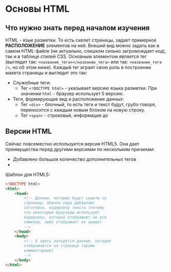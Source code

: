 # Основы HTML
## Что нужно знать перед началом изучения
HTML - язык разметки. То есть скелет страницы, задает примерное **РАСПОЛОЖЕНИЕ** элементов на ней. Внеший вид можно задать как в самом HTML-файле (не актуально, слишком сильно загромождает код), так и в таблице стилей CSS.
Основным элементом является тег (выглядит так: `<название_тега></название_тега>` или так: `<название_тега />`, но об этом ниже). Каждый тег играет свою роль в построении макета страницы и выглядит это так:
+ Служебные теги:
  + Тег `<!DOCTYPE html>` - указывает версию языка разметки. При значении `html` - браузер использует 5 версию.
+ Теги, формирующие вид и расположение данных:
  + Тег `<div>` - блочный, то есть теги и текст будут, грубо говоря, переносится с каждым новым блоком на новую строку. 
  + Тег `<span>` - строковый, информация до 

## Версии HTML
Сейчас повсеместно используется версия HTML5. Она дает преимущества перед другими версиями по нескольким причинам:
+ Добавлено большое количество дополнительных тегов
+ 
Шаблон для HTML5:
```html
<!DOCTYPE html>
<html>
    <head>
        <!-- Данные, которые будут скрыты со 
        страницы, обычно сюда добавляют 
        заголовок, кодировку текста (потому 
        что некоторые браузеры используют
        кодировку, которая отображает не все 
        символы, либо отображает их криво)
        -->
    </head>
    <body>
        <!-- А здесь находятся данные, которые
        отображаются на странице (кроме 
        комментариев)
        -->
    </body>
</html>
```
